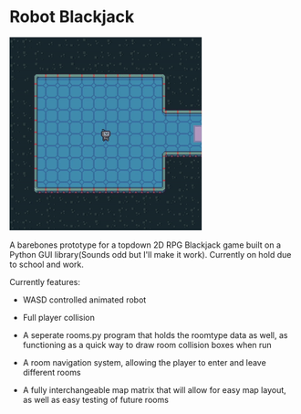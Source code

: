 # Robot Blackjack

![Cool Robot](https://github.com/Happyfacemike/robot-blackjack/blob/master/readme_files/cool%20robot.gif)

A barebones prototype for a topdown 2D RPG Blackjack game built on a Python GUI library(Sounds odd but I'll make it work).
Currently on hold due to school and work.

Currently features:
* WASD controlled animated robot

* Full player collision

* A seperate rooms.py program that holds the roomtype data as well, as functioning as a quick way to draw room collision boxes when run

* A room navigation system, allowing the player to enter and leave different rooms

* A fully interchangeable map matrix that will allow for easy map layout, as well as easy testing of future rooms
